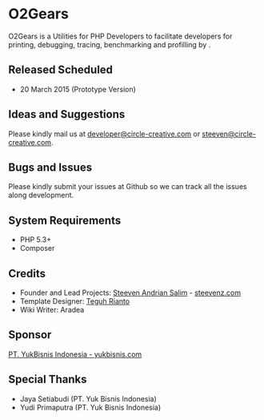 # O2Gears
O2Gears is a Utilities for PHP Developers to facilitate developers for printing, debugging, tracing, benchmarking and profilling by [][1].

Released Scheduled
------------------
* 20 March 2015 (Prototype Version)

Ideas and Suggestions
---------------------
Please kindly mail us at [developer@circle-creative.com][6] or [steeven@circle-creative.com][7].

Bugs and Issues
---------------
Please kindly submit your issues at Github so we can track all the issues along development.

System Requirements
-------------------
- PHP 5.3+
- Composer

Credits
-------
* Founder and Lead Projects: [Steeven Andrian Salim][7] - [steevenz.com][6]
* Template Designer: [Teguh Rianto][10]
* Wiki Writer: Aradea

Sponsor
-------
[PT. YukBisnis Indonesia - yukbisnis.com][11]
 
Special Thanks
--------------
* Jaya Setiabudi (PT. Yuk Bisnis Indonesia)
* Yudi Primaputra (PT. Yuk Bisnis Indonesia)

[1]: http://circle-creative.com
[2]: http://circle-creative.com/products/o2ted
[3]: http://o2system.center
[4]: mailto:developer@circle-creative.com
[5]: mailto:steeven@circle-creative.com
[6]: http://steevenz.com
[7]: http://cv.steevenz.com
[8]: https://getcomposer.org
[9]: https://packagist.org/packages/o2system/o2system
[10]: http://teguhrianto22.pusku.com
[11]: http://www.yukbisnis.com
